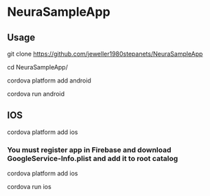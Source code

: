 # NeuraSampleApp

## Usage

git clone https://github.com/jeweller1980stepanets/NeuraSampleApp

cd NeuraSampleApp/

cordova platform add android

cordova run android

## IOS

cordova platform add ios

### You must register app in Firebase and download GoogleService-Info.plist and add it to root catalog

cordova platform add ios

cordova run ios

